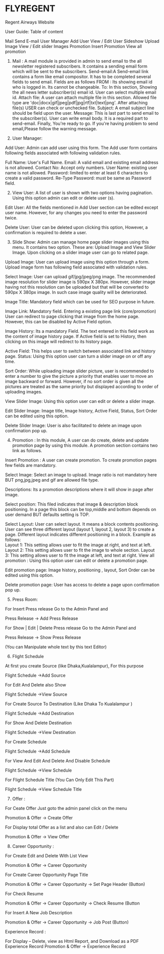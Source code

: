 FLYREGENT
=========

Regent Airways Website

User Guide: Table of content

Mail
Send E-mail
User Manager
Add User
View / Edit User
Sideshow
Upload Image
View / Edit slider Images
Promotion
Insert Promotion
View all promotion

1. Mail : A mail module is provided in admin to send email to the all newsletter  registered subscribers. It contains a sending email form which will be sent to the subscribers. 
Send-email:A Send-email link contains a form like email compositor. It  has to be completed several fields to send email. Fields are as follows
FROM : Its showing email id who is logged in. Its cannot be changeable.
To: In this section, Showing the all news letter subscriber(s) email id. User can select multiple email id.
Attach file: A user can attach multiple file in this section. Allowed file type are 'doc|docx|gif|jpeg|pdf|jpg|rtf|txt|text|png'. After attaching file(s) USER can check or unchecked file.
Subject: A email subject line should be field upon the user.
Message: This is last part to send email to the subscriber(s). User can write email body. It is a required part to send-email. Finally, You're ready to go. If you're having problem to send email,Please follow the warning message.

2. User Manager: 

Add User: Admin can add user using this form. The Add user form contains following fields associated with following validation rules.

Full Name: User's Full Name.
Email: A valid email and existing email address is not allowed.
Contact No: Accept only numbers.
User Name: existing user name is not allowed.
Password: limited to enter at least 6 characters to create a valid password.
Re-Type Password: must be same as Password field.


2. View User: A list of user is shown with two options having pagination. Using this option admin can edit or delete user (s).

Edit User: All the fields mentioned in Add User section can be edited  except user name. However, for any changes you need to enter the password twice.

Delete User: User can be deleted upon clicking this option, However, a confirmation is required to delete a user.

3. Slide Show: Admin can manage home page slider images using this menu. It contains two option. These are: Upload Image and View Slider Image. Upon clicking on a slider image user can go to related page.

Upload Image: User can upload image using this option through a form. Upload image form has following field associated with validation rules.

Select Image: User can upload gif/jpg/jpeg/png image. The recommended image resolution for slider image is 590px X 380px. However, slider image having not this  resolution can be uploaded but that will be converted to 590px X 380px image. In such case image quality will be deteriorated.

Image Title: Mandatory field which can be used for SEO purpose in future.

Image Link: Mandatory field. Entering a existing page link (core/promotion) User can redirect to page clicking that image from the home page. However, this can be disabled by Active Field option.

Image History: Its a mandatory Field. The text entered in this field work as the content of image history page. If Active field is set to History, then clicking on this image will redirect to its history page. 

Active Field: This helps user to switch between associated link and history page.
Status: Using this option user can turn a slider image on or off any time.

Sort Order: While uploading image slider picture, user is recommended to enter a number to give the picture a priority that enables user to move an image backward or forward. However, if no sort order is given all the pictures are treated as the same priority but displayed according to order of uploading images.

View Slider Image: Using this option user can edit or delete a slider image.

Edit Slider Image: Image title, Image history, Active Field, Status, Sort Order can be edited using this option.

Delete Slider Image: User is also facilitated to delete an image upon confirmation pop up.

4. Promotion : In this module, A user can do create, delete and update promotion page by using this module. A promotion section contains two link as follows.

Insert Promotion : A user can create promotion. To create promotion pages few fields are mandatory.

Select Image: Select an image to upload. Image ratio is not mandatory here BUT png,jpg,jpeg and gif are allowed file type.

Descriptions: Its a promotion descriptions where it will show in page after image. 

Select position: This filed  indicates that image & description block positioning. In a page this block can be top,middle and bottom depends on user demand BUT defaults setting is TOP.

Select Layout: User can select layout. It means a block contents positioning. User can see three different layout (layout 1, layout 2, layout 3) to create a page. Different layout indicates different positioning in a block. Example as follows:   
Layout 1: This setting allows user to fit the image at right, and text at left.
Layout 2: This setting allows user to fit the image to whole section.
Layout 3: This setting allows user to fit the image at left, and text at right.
View all promotion : Using this option user can edit or delete a promotion page.

Edit promotion page: Image history, positioning , layout, Sort Order can be edited using this option.

Delete promotion page: User has access to delete a page upon confirmation pop up.

5. Press Room:


For Insert Press release Go to the Admin Panel and

Press Release  → Add Press Release

For Show | Edit | Delete  Press release Go to the Admin Panel and

Press Release  → Show Press Release	

(You can Manipulate whole text by this text Editor)



6. Flight Schedule 

At first you create Source (like Dhaka,Kualalampur), For this purpose 

Flight Schedule →Add Source

For Edit And Delete also Show

Flight Schedule →View Source

For Create Source To Destination (Like Dhaka To Kualalampur )

Flight Schedule →Add  Destination

For Show And Delete Destination

Flight Schedule →View Destination

For Create Schedule
	
Flight Schedule →Add Schedule


For View And Edit And Delete And Disable Schedule
	
Flight Schedule →View Schedule


For Flight Schedule Title (You Can Only Edit This Part)
	
Flight Schedule →View Schedule Title




7. Offer :

For Ceate Offer Just goto the admin panel click on the menu

Promotion & Offer	→	Create Offer

For Display total Offer as a list and also can Edit / Delete

Promotion & Offer	→	View Offer



8. Career Opportunity :

For Create Edit and Delete With List View

Promotion & Offer	→	Career Opportunity

For Create Career Opportunity Page Title

Promotion & Offer → Career Opportunity → Set Page Header  (Button)

For Check Resume

Promotion & Offer → Career Opportunity → Check Resume (Button

For Insert A New Job Description

Promotion & Offer → Career Opportunity → Job Post  (Button)






Experience Record  : 

For Display – Delete, view as Html Report, and Download as a PDF Experience Record 
Promotion & Offer → Experience Record
